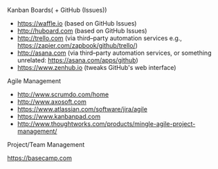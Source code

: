 Kanban Boards( + GitHub (Issues))

* https://waffle.io (based on GitHub Issues)
* http://huboard.com (based on GitHub Issues)
* http://trello.com (via third–party automation services e.g., https://zapier.com/zapbook/github/trello/)
* http://asana.com (via third–party automation services, or something unrelated: https://asana.com/apps/github)
* https://www.zenhub.io (tweaks GitHub's web interface)

Agile Management

* http://www.scrumdo.com/home
* http://www.axosoft.com
* https://www.atlassian.com/software/jira/agile
* https://www.kanbanpad.com
* http://www.thoughtworks.com/products/mingle-agile-project-management/

Project/Team Management

https://basecamp.com
